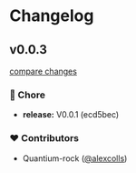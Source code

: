 # Changelog


## v0.0.3

[compare changes](https://undefined/undefined/compare/v0.0.1...v0.0.3)

### 🏡 Chore

- **release:** V0.0.1 (ecd5bec)

### ❤️  Contributors

- Quantium-rock ([@alexcolls](http://github.com/alexcolls))

